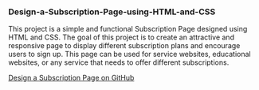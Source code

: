 <h3>Design-a-Subscription-Page-using-HTML-and-CSS</h3>

<p>This project is a simple and functional Subscription Page designed using HTML and CSS. The goal of this project is to create an attractive and responsive page to display different subscription plans and encourage users to sign up. This page can be used for service websites, educational websites, or any service that needs to offer different subscriptions.</p>
<a href="#">Design a Subscription Page on GitHub</a>
